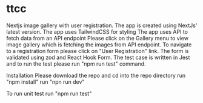 # ttcc
Nextjs image gallery with user registration.
The app is created using NextJs' latest version. 
The app uses TailwindCSS for styling
The app uses API to fetch data from an API endpoint
Please click on the Gallery menu to view image gallery which is fetching the images from API endpoint.
To navigate to a registration form please click on "User Registration" link.
The form is validated using zod and React Hook Form.
The test case is written in Jest and to run the test please run "npm run test" command.


Installation
Please download the repo and cd into the repo directory
run "npm install"
run "npn run dev"

To run unit test 
run "npm run test"